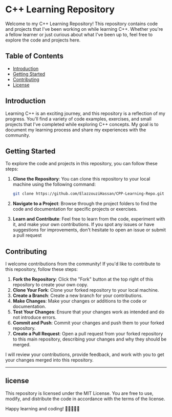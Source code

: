 
# C++ Learning Repository

Welcome to my C++ Learning Repository! This repository contains code and projects that I've been working on while learning C++. Whether you're a fellow learner or just curious about what I've been up to, feel free to explore the code and projects here.

## Table of Contents

- [Introduction](#introduction)
- [Getting Started](#getting-started)
- [Contributing](#contributing)
- [License](#license)

## Introduction

Learning C++ is an exciting journey, and this repository is a reflection of my progress. You'll find a variety of code examples, exercises, and small projects that I've completed while exploring C++ concepts. My goal is to document my learning process and share my experiences with the community.

## Getting Started

To explore the code and projects in this repository, you can follow these steps:

1. **Clone the Repository**: You can clone this repository to your local machine using the following command:

   ```bash
   git clone https://github.com/ElazzouziHassan/CPP-Learning-Repo.git

2. **Navigate to a Project**: Browse through the project folders to find the code and documentation for specific projects or exercises.

3. **Learn and Contribute**: Feel free to learn from the code, experiment with it, and make your own contributions. If you spot any issues or have suggestions for improvements, don't hesitate to open an issue or submit a pull request

## Contributing

I welcome contributions from the community! If you'd like to contribute to this repository, follow these steps:

1. **Fork the Repository**: Click the "Fork" button at the top right of this repository to create your own copy.
2. **Clone Your Fork**: Clone your forked repository to your local machine.
3. **Create a Branch**: Create a new branch for your contributions.
4. **Make Changes**: Make your changes or additions to the code or documentation.
5. **Test Your Changes**: Ensure that your changes work as intended and do not introduce errors.
6. **Commit and Push**: Commit your changes and push them to your forked repository.
7. **Create a Pull Request**: Open a pull request from your forked repository to this main repository, describing your changes and why they should be merged.

I will review your contributions, provide feedback, and work with you to get your changes merged into this repository.

---

## license

This repository is licensed under the MIT License. You are free to use, modify, and distribute the code in accordance with the terms of the license.

Happy learning and coding! 🚀👨‍💻👩‍💻
